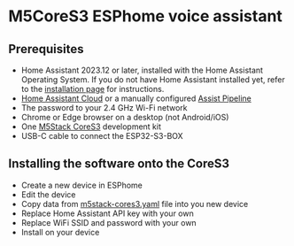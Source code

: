 # M5CoreS3 ESPhome voice assistant

## Prerequisites

- Home Assistant 2023.12 or later, installed with the Home Assistant Operating System. If you do not have Home Assistant installed yet, refer to the [installation page](https://www.home-assistant.io/installation/) for instructions.
- [Home Assistant Cloud](https://www.home-assistant.io/voice_control/voice_remote_cloud_assistant/) or a manually configured [Assist Pipeline](https://www.home-assistant.io/voice_control/voice_remote_local_assistant)
- The password to your 2.4 GHz Wi-Fi network
- Chrome or Edge browser on a desktop (not Android/iOS)
- One [M5Stack CoreS3](https://shop.m5stack.com/products/m5stack-cores3-esp32s3-lotdevelopment-kit) development kit
- USB-C cable to connect the ESP32-S3-BOX

## Installing the software onto the CoreS3

* Create a new device in ESPhome
* Edit the device
* Copy data from [m5stack-cores3.yaml](/voice-assistant/m5stack-cores3.yaml) file into you new device
* Replace Home Assistant API key with your own
* Replace WiFi SSID and password with your own
* Install on your device

